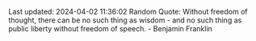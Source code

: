 Last updated: 2024-04-02 11:36:02
Random Quote: Without freedom of thought, there can be no such thing as wisdom - and no such thing as public liberty without freedom of speech. - Benjamin Franklin